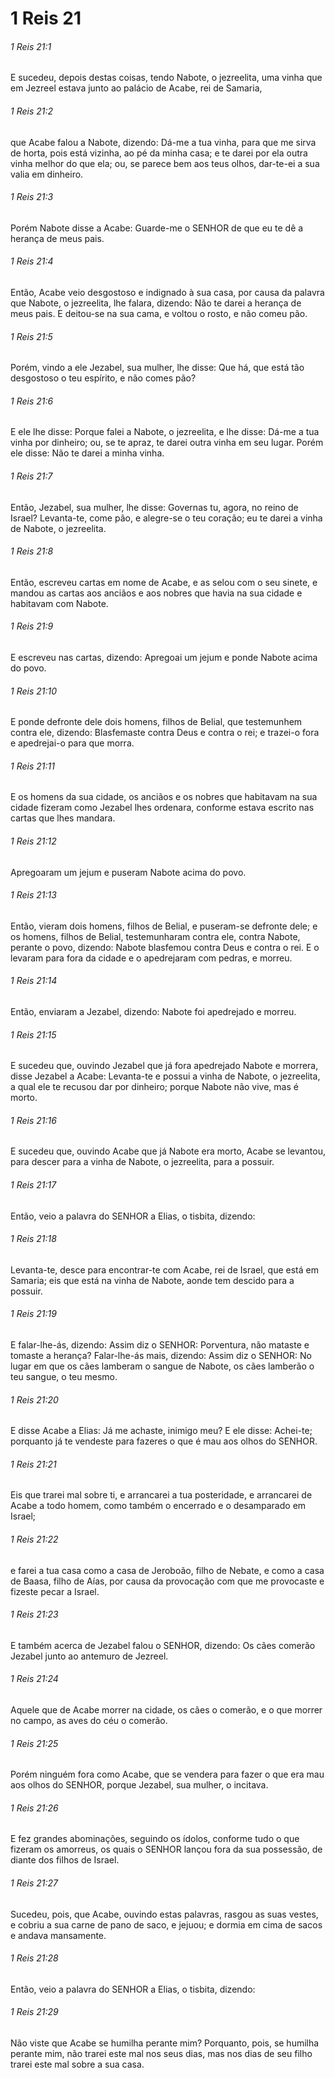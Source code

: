 # 1 Reis 21

###### 1 Reis 21:1

E sucedeu, depois destas coisas, tendo Nabote, o jezreelita, uma vinha que em Jezreel estava junto ao palácio de Acabe, rei de Samaria,

###### 1 Reis 21:2

que Acabe falou a Nabote, dizendo: Dá-me a tua vinha, para que me sirva de horta, pois está vizinha, ao pé da minha casa; e te darei por ela outra vinha melhor do que ela; ou, se parece bem aos teus olhos, dar-te-ei a sua valia em dinheiro.

###### 1 Reis 21:3

Porém Nabote disse a Acabe: Guarde-me o SENHOR de que eu te dê a herança de meus pais.

###### 1 Reis 21:4

Então, Acabe veio desgostoso e indignado à sua casa, por causa da palavra que Nabote, o jezreelita, lhe falara, dizendo: Não te darei a herança de meus pais. E deitou-se na sua cama, e voltou o rosto, e não comeu pão.

###### 1 Reis 21:5

Porém, vindo a ele Jezabel, sua mulher, lhe disse: Que há, que está tão desgostoso o teu espírito, e não comes pão?

###### 1 Reis 21:6

E ele lhe disse: Porque falei a Nabote, o jezreelita, e lhe disse: Dá-me a tua vinha por dinheiro; ou, se te apraz, te darei outra vinha em seu lugar. Porém ele disse: Não te darei a minha vinha.

###### 1 Reis 21:7

Então, Jezabel, sua mulher, lhe disse: Governas tu, agora, no reino de Israel? Levanta-te, come pão, e alegre-se o teu coração; eu te darei a vinha de Nabote, o jezreelita.

###### 1 Reis 21:8

Então, escreveu cartas em nome de Acabe, e as selou com o seu sinete, e mandou as cartas aos anciãos e aos nobres que havia na sua cidade e habitavam com Nabote.

###### 1 Reis 21:9

E escreveu nas cartas, dizendo: Apregoai um jejum e ponde Nabote acima do povo.

###### 1 Reis 21:10

E ponde defronte dele dois homens, filhos de Belial, que testemunhem contra ele, dizendo: Blasfemaste contra Deus e contra o rei; e trazei-o fora e apedrejai-o para que morra.

###### 1 Reis 21:11

E os homens da sua cidade, os anciãos e os nobres que habitavam na sua cidade fizeram como Jezabel lhes ordenara, conforme estava escrito nas cartas que lhes mandara.

###### 1 Reis 21:12

Apregoaram um jejum e puseram Nabote acima do povo.

###### 1 Reis 21:13

Então, vieram dois homens, filhos de Belial, e puseram-se defronte dele; e os homens, filhos de Belial, testemunharam contra ele, contra Nabote, perante o povo, dizendo: Nabote blasfemou contra Deus e contra o rei. E o levaram para fora da cidade e o apedrejaram com pedras, e morreu.

###### 1 Reis 21:14

Então, enviaram a Jezabel, dizendo: Nabote foi apedrejado e morreu.

###### 1 Reis 21:15

E sucedeu que, ouvindo Jezabel que já fora apedrejado Nabote e morrera, disse Jezabel a Acabe: Levanta-te e possui a vinha de Nabote, o jezreelita, a qual ele te recusou dar por dinheiro; porque Nabote não vive, mas é morto.

###### 1 Reis 21:16

E sucedeu que, ouvindo Acabe que já Nabote era morto, Acabe se levantou, para descer para a vinha de Nabote, o jezreelita, para a possuir.

###### 1 Reis 21:17

Então, veio a palavra do SENHOR a Elias, o tisbita, dizendo:

###### 1 Reis 21:18

Levanta-te, desce para encontrar-te com Acabe, rei de Israel, que está em Samaria; eis que está na vinha de Nabote, aonde tem descido para a possuir.

###### 1 Reis 21:19

E falar-lhe-ás, dizendo: Assim diz o SENHOR: Porventura, não mataste e tomaste a herança? Falar-lhe-ás mais, dizendo: Assim diz o SENHOR: No lugar em que os cães lamberam o sangue de Nabote, os cães lamberão o teu sangue, o teu mesmo.

###### 1 Reis 21:20

E disse Acabe a Elias: Já me achaste, inimigo meu? E ele disse: Achei-te; porquanto já te vendeste para fazeres o que é mau aos olhos do SENHOR.

###### 1 Reis 21:21

Eis que trarei mal sobre ti, e arrancarei a tua posteridade, e arrancarei de Acabe a todo homem, como também o encerrado e o desamparado em Israel;

###### 1 Reis 21:22

e farei a tua casa como a casa de Jeroboão, filho de Nebate, e como a casa de Baasa, filho de Aías, por causa da provocação com que me provocaste e fizeste pecar a Israel.

###### 1 Reis 21:23

E também acerca de Jezabel falou o SENHOR, dizendo: Os cães comerão Jezabel junto ao antemuro de Jezreel.

###### 1 Reis 21:24

Aquele que de Acabe morrer na cidade, os cães o comerão, e o que morrer no campo, as aves do céu o comerão.

###### 1 Reis 21:25

Porém ninguém fora como Acabe, que se vendera para fazer o que era mau aos olhos do SENHOR, porque Jezabel, sua mulher, o incitava.

###### 1 Reis 21:26

E fez grandes abominações, seguindo os ídolos, conforme tudo o que fizeram os amorreus, os quais o SENHOR lançou fora da sua possessão, de diante dos filhos de Israel.

###### 1 Reis 21:27

Sucedeu, pois, que Acabe, ouvindo estas palavras, rasgou as suas vestes, e cobriu a sua carne de pano de saco, e jejuou; e dormia em cima de sacos e andava mansamente.

###### 1 Reis 21:28

Então, veio a palavra do SENHOR a Elias, o tisbita, dizendo:

###### 1 Reis 21:29

Não viste que Acabe se humilha perante mim? Porquanto, pois, se humilha perante mim, não trarei este mal nos seus dias, mas nos dias de seu filho trarei este mal sobre a sua casa.

